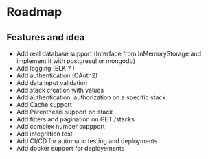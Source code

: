 # Roadmap

## Features and idea

- Add real database support (Interface from InMemoryStorage and implement it with postgresql or mongodb)
- Add logging (ELK ? ) 
- Add authentication (OAuth2)
- Add data input validation 
- Add stack creation with values
- Add authentication, authorization on a specific stack.
- Add Cache support
- Add Parenthesis support on stack
- Add filters and pagination on GET /stacks 
- Add complex number suppport 
- Add integration test
- Add CI/CD for automatic testing and deployments
- Add docker support for deployements